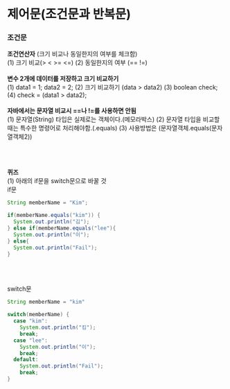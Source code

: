 <h1>제어문(조건문과 반복문)</h1>

<h3>조건문</h3>

**조건연산자** (크기 비교나 동일한지의 여부를 체크함)<br>
(1) 크기 비교(> < >= <=)
(2) 동일한지의 여부 (== !=)
<br><br>
**변수 2개에 데이터를 저장하고 크기 비교하기**<br>
(1) data1 = 1;  data2 = 2;
(2) 크기 비교하기 (data > data2)
(3) boolean check;
(4) check = (data1 > data2);
<br><br>
**자바에서는 문자열 비교시 ==나 !=를 사용하면 안됨**<br>
(1) 문자열(String) 타입은 실제로는 객체이다.(메모라박스)
(2) 문자열 타입을 비교할 때는 특수한 명령어로 처리해야함.(.equals)
(3) 사용방법은 (문자열객체.equals(문자열객체2))

<br><br>

**퀴즈**<br>
(1) 아래의 if문을 switch문으로 바꿀 것<br>
if문

```java
String memberName = "Kim";

if(memberName.equals("kim")) {
  System.out.println("김");
} else if(memberName.equals("lee"){
  System.out.println("이");
} else{
  System.out.println("Fail");
}
```
<br><br>

switch문

```java
String memberName = "kim"

switch(memberName) {
  case "kim":
    System.out.println("킴");
    break;
  case "lee":
    System.out.println("이");
    break;
  default:
    System.out.println("Fail");
    break;
}
```


